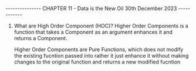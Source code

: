 --------------- CHAPTER 11 - Data is the New Oil 30th December 2023 ------------

1. What are High Order Component (HOC)?
   Higher Order Components is a function that takes a Component as an argument enhances it and returns a Component.

   Higher Order Components are Pure Functions, which does not modify the existing fucntion passed into rather it just enhance it without making changes to the original function and returns a new modified fucntion

